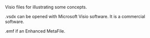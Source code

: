 Visio files for illustrating some concepts.

.vsdx can be opened with Microsoft Visio software. It is a commercial software.

.emf if an Enhanced MetaFile.